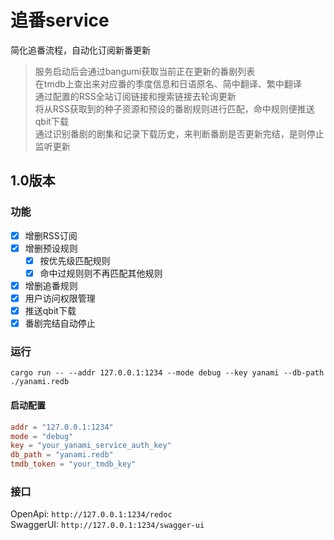 # 追番service

简化追番流程，自动化订阅新番更新

> 服务启动后会通过bangumi获取当前正在更新的番剧列表  
> 在tmdb上查出来对应番的季度信息和日语原名、简中翻译、繁中翻译  
> 通过配置的RSS全站订阅链接和搜索链接去轮询更新  
> 将从RSS获取到的种子资源和预设的番剧规则进行匹配，命中规则便推送qbit下载  
> 通过识别番剧的剧集和记录下载历史，来判断番剧是否更新完结，是则停止监听更新

## 1.0版本

### 功能

- [x] 增删RSS订阅
- [x] 增删预设规则
  - [x] 按优先级匹配规则
  - [x] 命中过规则则不再匹配其他规则
- [x] 增删追番规则
- [x] 用户访问权限管理
- [x] 推送qbit下载
- [x] 番剧完结自动停止

### 运行

`cargo run -- --addr 127.0.0.1:1234 --mode debug --key yanami --db-path ./yanami.redb`

#### 启动配置

```toml
addr = "127.0.0.1:1234"
mode = "debug"
key = "your_yanami_service_auth_key"
db_path = "yanami.redb"
tmdb_token = "your_tmdb_key"
```

### 接口
OpenApi: `http://127.0.0.1:1234/redoc`  
SwaggerUI: `http://127.0.0.1:1234/swagger-ui`
